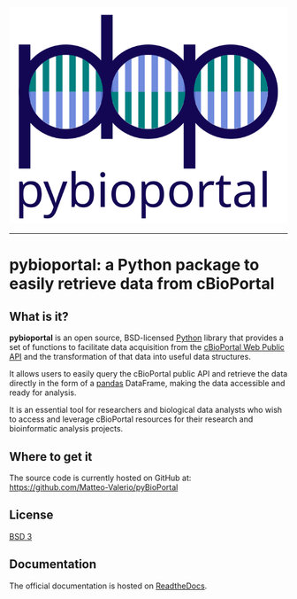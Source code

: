 <div align="center">
  <img src="https://github.com/Matteo-Valerio/pyBioPortal/blob/master/docs/logo/pbp_light.svg"><br>
</div>

-----------------

# pybioportal: a Python package to easily retrieve data from cBioPortal

## What is it?

**pybioportal** is an open source, BSD-licensed [Python] library that provides a set of 
functions to facilitate data acquisition from the [cBioPortal Web Public API] and the transformation 
of that data into useful data structures.

It allows users to easily query the cBioPortal public API and retrieve the data directly in the form of a
[pandas] DataFrame, making the data accessible and ready for analysis.

It is an essential tool for researchers and biological data analysts who wish to access and leverage 
cBioPortal resources for their research and bioinformatic analysis projects.

[Python]: https://www.python.org/
[cBioPortal Web Public API]: https://www.cbioportal.org/api/swagger-ui/index.html
[pandas]: https://pandas.pydata.org/


## Where to get it
The source code is currently hosted on GitHub at:
https://github.com/Matteo-Valerio/pyBioPortal

<!--
Binary installers for the latest released version are available at the Python
Package Index ([PyPI]).

```sh
pip install pybioportal
```
[PyPI]: https://pypi.org/project/pybioportal -->

## License
[BSD 3](LICENSE.txt)

## Documentation
The official documentation is hosted on [ReadtheDocs](https://pybioportal.readthedocs.io/en/latest/).